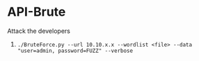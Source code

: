 # API-Brute
Attack the developers
1. `./BruteForce.py --url 10.10.x.x --wordlist <file> --data "user=admin, password=FUZZ" --verbose`

